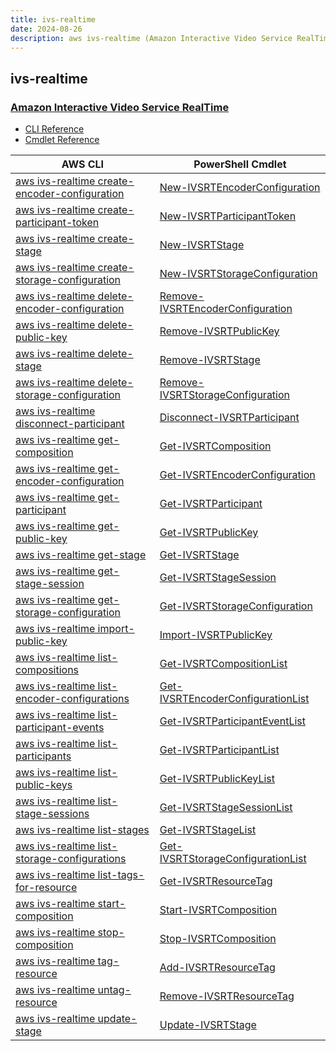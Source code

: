 ```yaml
---
title: ivs-realtime
date: 2024-08-26
description: aws ivs-realtime (Amazon Interactive Video Service RealTime) command/cmdlet list.
---
```


## ivs-realtime

### [Amazon Interactive Video Service RealTime](https://aws.amazon.com/ivs/)

* [CLI Reference](https://awscli.amazonaws.com/v2/documentation/api/latest/reference/ivs-realtime/index.html)
* [Cmdlet Reference](https://docs.aws.amazon.com/powershell/latest/reference/items/IVSRealTime_cmdlets.html)

|AWS CLI|PowerShell Cmdlet|
|----|----|
|[aws ivs-realtime create-encoder-configuration](https://awscli.amazonaws.com/v2/documentation/api/latest/reference/ivs-realtime/create-encoder-configuration.html)|[New-IVSRTEncoderConfiguration](https://docs.aws.amazon.com/powershell/latest/reference/items/New-IVSRTEncoderConfiguration.html)|
|[aws ivs-realtime create-participant-token](https://awscli.amazonaws.com/v2/documentation/api/latest/reference/ivs-realtime/create-participant-token.html)|[New-IVSRTParticipantToken](https://docs.aws.amazon.com/powershell/latest/reference/items/New-IVSRTParticipantToken.html)|
|[aws ivs-realtime create-stage](https://awscli.amazonaws.com/v2/documentation/api/latest/reference/ivs-realtime/create-stage.html)|[New-IVSRTStage](https://docs.aws.amazon.com/powershell/latest/reference/items/New-IVSRTStage.html)|
|[aws ivs-realtime create-storage-configuration](https://awscli.amazonaws.com/v2/documentation/api/latest/reference/ivs-realtime/create-storage-configuration.html)|[New-IVSRTStorageConfiguration](https://docs.aws.amazon.com/powershell/latest/reference/items/New-IVSRTStorageConfiguration.html)|
|[aws ivs-realtime delete-encoder-configuration](https://awscli.amazonaws.com/v2/documentation/api/latest/reference/ivs-realtime/delete-encoder-configuration.html)|[Remove-IVSRTEncoderConfiguration](https://docs.aws.amazon.com/powershell/latest/reference/items/Remove-IVSRTEncoderConfiguration.html)|
|[aws ivs-realtime delete-public-key](https://awscli.amazonaws.com/v2/documentation/api/latest/reference/ivs-realtime/delete-public-key.html)|[Remove-IVSRTPublicKey](https://docs.aws.amazon.com/powershell/latest/reference/items/Remove-IVSRTPublicKey.html)|
|[aws ivs-realtime delete-stage](https://awscli.amazonaws.com/v2/documentation/api/latest/reference/ivs-realtime/delete-stage.html)|[Remove-IVSRTStage](https://docs.aws.amazon.com/powershell/latest/reference/items/Remove-IVSRTStage.html)|
|[aws ivs-realtime delete-storage-configuration](https://awscli.amazonaws.com/v2/documentation/api/latest/reference/ivs-realtime/delete-storage-configuration.html)|[Remove-IVSRTStorageConfiguration](https://docs.aws.amazon.com/powershell/latest/reference/items/Remove-IVSRTStorageConfiguration.html)|
|[aws ivs-realtime disconnect-participant](https://awscli.amazonaws.com/v2/documentation/api/latest/reference/ivs-realtime/disconnect-participant.html)|[Disconnect-IVSRTParticipant](https://docs.aws.amazon.com/powershell/latest/reference/items/Disconnect-IVSRTParticipant.html)|
|[aws ivs-realtime get-composition](https://awscli.amazonaws.com/v2/documentation/api/latest/reference/ivs-realtime/get-composition.html)|[Get-IVSRTComposition](https://docs.aws.amazon.com/powershell/latest/reference/items/Get-IVSRTComposition.html)|
|[aws ivs-realtime get-encoder-configuration](https://awscli.amazonaws.com/v2/documentation/api/latest/reference/ivs-realtime/get-encoder-configuration.html)|[Get-IVSRTEncoderConfiguration](https://docs.aws.amazon.com/powershell/latest/reference/items/Get-IVSRTEncoderConfiguration.html)|
|[aws ivs-realtime get-participant](https://awscli.amazonaws.com/v2/documentation/api/latest/reference/ivs-realtime/get-participant.html)|[Get-IVSRTParticipant](https://docs.aws.amazon.com/powershell/latest/reference/items/Get-IVSRTParticipant.html)|
|[aws ivs-realtime get-public-key](https://awscli.amazonaws.com/v2/documentation/api/latest/reference/ivs-realtime/get-public-key.html)|[Get-IVSRTPublicKey](https://docs.aws.amazon.com/powershell/latest/reference/items/Get-IVSRTPublicKey.html)|
|[aws ivs-realtime get-stage](https://awscli.amazonaws.com/v2/documentation/api/latest/reference/ivs-realtime/get-stage.html)|[Get-IVSRTStage](https://docs.aws.amazon.com/powershell/latest/reference/items/Get-IVSRTStage.html)|
|[aws ivs-realtime get-stage-session](https://awscli.amazonaws.com/v2/documentation/api/latest/reference/ivs-realtime/get-stage-session.html)|[Get-IVSRTStageSession](https://docs.aws.amazon.com/powershell/latest/reference/items/Get-IVSRTStageSession.html)|
|[aws ivs-realtime get-storage-configuration](https://awscli.amazonaws.com/v2/documentation/api/latest/reference/ivs-realtime/get-storage-configuration.html)|[Get-IVSRTStorageConfiguration](https://docs.aws.amazon.com/powershell/latest/reference/items/Get-IVSRTStorageConfiguration.html)|
|[aws ivs-realtime import-public-key](https://awscli.amazonaws.com/v2/documentation/api/latest/reference/ivs-realtime/import-public-key.html)|[Import-IVSRTPublicKey](https://docs.aws.amazon.com/powershell/latest/reference/items/Import-IVSRTPublicKey.html)|
|[aws ivs-realtime list-compositions](https://awscli.amazonaws.com/v2/documentation/api/latest/reference/ivs-realtime/list-compositions.html)|[Get-IVSRTCompositionList](https://docs.aws.amazon.com/powershell/latest/reference/items/Get-IVSRTCompositionList.html)|
|[aws ivs-realtime list-encoder-configurations](https://awscli.amazonaws.com/v2/documentation/api/latest/reference/ivs-realtime/list-encoder-configurations.html)|[Get-IVSRTEncoderConfigurationList](https://docs.aws.amazon.com/powershell/latest/reference/items/Get-IVSRTEncoderConfigurationList.html)|
|[aws ivs-realtime list-participant-events](https://awscli.amazonaws.com/v2/documentation/api/latest/reference/ivs-realtime/list-participant-events.html)|[Get-IVSRTParticipantEventList](https://docs.aws.amazon.com/powershell/latest/reference/items/Get-IVSRTParticipantEventList.html)|
|[aws ivs-realtime list-participants](https://awscli.amazonaws.com/v2/documentation/api/latest/reference/ivs-realtime/list-participants.html)|[Get-IVSRTParticipantList](https://docs.aws.amazon.com/powershell/latest/reference/items/Get-IVSRTParticipantList.html)|
|[aws ivs-realtime list-public-keys](https://awscli.amazonaws.com/v2/documentation/api/latest/reference/ivs-realtime/list-public-keys.html)|[Get-IVSRTPublicKeyList](https://docs.aws.amazon.com/powershell/latest/reference/items/Get-IVSRTPublicKeyList.html)|
|[aws ivs-realtime list-stage-sessions](https://awscli.amazonaws.com/v2/documentation/api/latest/reference/ivs-realtime/list-stage-sessions.html)|[Get-IVSRTStageSessionList](https://docs.aws.amazon.com/powershell/latest/reference/items/Get-IVSRTStageSessionList.html)|
|[aws ivs-realtime list-stages](https://awscli.amazonaws.com/v2/documentation/api/latest/reference/ivs-realtime/list-stages.html)|[Get-IVSRTStageList](https://docs.aws.amazon.com/powershell/latest/reference/items/Get-IVSRTStageList.html)|
|[aws ivs-realtime list-storage-configurations](https://awscli.amazonaws.com/v2/documentation/api/latest/reference/ivs-realtime/list-storage-configurations.html)|[Get-IVSRTStorageConfigurationList](https://docs.aws.amazon.com/powershell/latest/reference/items/Get-IVSRTStorageConfigurationList.html)|
|[aws ivs-realtime list-tags-for-resource](https://awscli.amazonaws.com/v2/documentation/api/latest/reference/ivs-realtime/list-tags-for-resource.html)|[Get-IVSRTResourceTag](https://docs.aws.amazon.com/powershell/latest/reference/items/Get-IVSRTResourceTag.html)|
|[aws ivs-realtime start-composition](https://awscli.amazonaws.com/v2/documentation/api/latest/reference/ivs-realtime/start-composition.html)|[Start-IVSRTComposition](https://docs.aws.amazon.com/powershell/latest/reference/items/Start-IVSRTComposition.html)|
|[aws ivs-realtime stop-composition](https://awscli.amazonaws.com/v2/documentation/api/latest/reference/ivs-realtime/stop-composition.html)|[Stop-IVSRTComposition](https://docs.aws.amazon.com/powershell/latest/reference/items/Stop-IVSRTComposition.html)|
|[aws ivs-realtime tag-resource](https://awscli.amazonaws.com/v2/documentation/api/latest/reference/ivs-realtime/tag-resource.html)|[Add-IVSRTResourceTag](https://docs.aws.amazon.com/powershell/latest/reference/items/Add-IVSRTResourceTag.html)|
|[aws ivs-realtime untag-resource](https://awscli.amazonaws.com/v2/documentation/api/latest/reference/ivs-realtime/untag-resource.html)|[Remove-IVSRTResourceTag](https://docs.aws.amazon.com/powershell/latest/reference/items/Remove-IVSRTResourceTag.html)|
|[aws ivs-realtime update-stage](https://awscli.amazonaws.com/v2/documentation/api/latest/reference/ivs-realtime/update-stage.html)|[Update-IVSRTStage](https://docs.aws.amazon.com/powershell/latest/reference/items/Update-IVSRTStage.html)|

